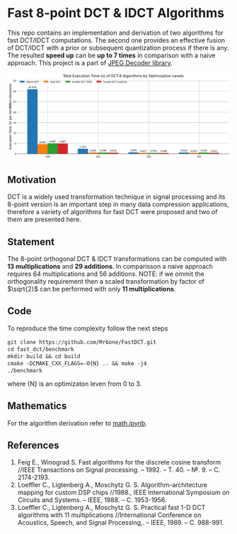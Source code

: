 # Fast 8-point DCT & IDCT Algorithms
This repo contains an implementation and derivation of two algorithms for fast DCT/IDCT computations. The second one provides an effective fusion of DCT/IDCT with a prior or subsequent quantization process if there is any. The resulted **speed up**  can be **up to 7 times** in comparison with a naive approach. This project is a part of [JPEG Decoder library](https://github.com/Mr6one/JpegDecoder).

![execution time](./assets/execution_time.png)

## Motivation
DCT is a widely used transformation technique in signal processing and its 8-point version is an important step in many data compression applications, therefore a variety of algorithms for fast DCT were proposed and two of them are presented here.

## Statement
The 8-point orthogonal DCT & IDCT transformations can be computed with **13 multiplications** and **29 additions**. In comparisson a naive approach requires 64 multiplications and 56 additions. 
NOTE: if we ommit the orthogonality requirement then a scaled transformation by factor of $\sqrt{2}$ can be performed with only **11 multiplications**.

## Code
To reproduce the time complexity follow the next steps
```code
git clone https://github.com/Mr6one/FastDCT.git
cd fast_dct/benchmark
mkdir build && cd build
cmake -DCMAKE_CXX_FLAGS=-O{N} .. && make -j4
./benchmark
```
where {N} is an optimizaton leven from 0 to 3.

## Mathematics
For the algorithm derivation refer to [math.ipynb](math.ipynb).

## References
1. Feig E., Winograd S. Fast algorithms for the discrete cosine transform //IEEE Transactions on Signal processing. – 1992. – Т. 40. – №. 9. – С. 2174-2193.
2. Loeffler C., Ligtenberg A., Moschytz G. S. Algorithm-architecture mapping for custom DSP chips //1988., IEEE International Symposium on Circuits and Systems. – IEEE, 1988. – С. 1953-1956.
3. Loeffler C., Ligtenberg A., Moschytz G. S. Practical fast 1-D DCT algorithms with 11 multiplications //International Conference on Acoustics, Speech, and Signal Processing,. – IEEE, 1989. – С. 988-991.
